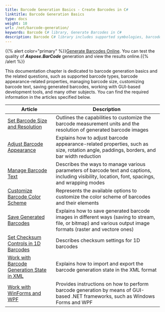```yaml
---
title: Barcode Generation Basics - Create Barcodes in C# 
linktitle: Barcode Generation Basics 
type: docs
weight: 10
url: /net/barcode-generation/
keywords: Barcode C# library, Generate Barcodes in C#
description: Barcode C# library includes supported symbologies, barcode appearance-related features, adjusting barcode size, changing barcode text, saving created barcodes, dealing with GUI-based development tools. The essential information can be found in the articles listed below.
---
```

{{% alert color="primary" %}}[Generate Barcodes Online](https://products.aspose.app/barcode/generate). You can test the quality of ***Aspose.BarCode*** generation and view the results online.{{% /alert %}}

This documentation chapter is dedicated to barcode generation basics and the related questions, such as supported barcode types, barcode appearance-related properties, managing barcode size, customizing barcode text, saving generated barcodes, working with GUI-based development tools, and many other subjects. You can find the required information in the articles specified below.
   
| Article | Description |
|---|---|
|[Set Barcode Size and Resolution](/barcode/net/set-barcode-size/)|Outlines the capabilities to customize the barcode measurement units and the resolution of generated barcode images|
|[Adjust Barcode Appearance](/barcode/net/customize-barcode-appearance/)|Explains how to adjust barcode appearance-related properties, such as size, rotation angle, paddings, borders, and bar width reduction|
|[Manage Barcode Text](/barcode/net/set-barcode-text/)|Describes the ways to manage various parameters of barcode text and captions, including visibility, location, font, spacings, and wrapping modes|
|[Customize Barcode Color Scheme](/barcode/net/customize-barcode-color/)|Represents the available options to customize the color scheme of barcodes and their elements|
|[Save Generated Barcodes](/barcode/net/save-barcode-image/)|Explains how to save generated barcode images in different ways (saving to stream, file, or bitmap) and various output image formats (raster and vectore ones)|
|[Set Checksum Controls in 1D Barcodes](/barcode/net/set-checksum-controls/)|Describes checksum settings for 1D barcodes|
|[Work with Barcode Generation State in XML](/barcode/net/barcode-generation-state-in-xml/)|Explains how to import and export the barcode generation state in the XML format|
|[Work with WinForms and WPF](/barcode/net/generate-barcodes-using-aspose-apis/)|Provides instructions on how to perform barcode generation by means of GUI-based .NET frameworks, such as Windows Forms and WPF|

  
